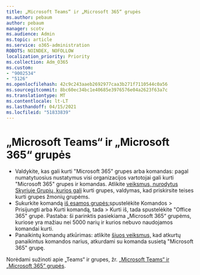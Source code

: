 ```yaml
---
title: „Microsoft Teams“ ir „Microsoft 365“ grupės
ms.author: pebaum
author: pebaum
manager: scotv
ms.audience: Admin
ms.topic: article
ms.service: o365-administration
ROBOTS: NOINDEX, NOFOLLOW
localization_priority: Priority
ms.collection: Adm_O365
ms.custom:
- "9002534"
- "5126"
ms.openlocfilehash: 42c9c243aaeb2692977caa3b271f7110544c0a56
ms.sourcegitcommit: 8bc60ec34bc1e40685e3976576e04a2623f63a7c
ms.translationtype: MT
ms.contentlocale: lt-LT
ms.lasthandoff: 04/15/2021
ms.locfileid: "51833839"
---
```

# <a name="microsoft-teams-and-microsoft-365-groups"></a>„Microsoft Teams“ ir „Microsoft 365“ grupės

- Valdykite, kas gali kurti "Microsoft 365" grupes arba komandas: pagal numatytuosius nustatymus visi organizacijos vartotojai gali kurti "Microsoft 365" grupes ir komandas. Atlikite [veiksmus, nurodytus Skyriuje Grupių, kurios gali](https://support.office.com/article/4c46c8cb-17d0-44b5-9776-005fced8e618) kurti grupes, valdymas, kad priskirsite teises kurti grupes žmonių grupėms.
- Sukurkite komandą  [iš esamos grupės:](https://support.microsoft.com/office/24ec428e-40d7-4a1a-ab87-29be7d145865)spustelėkite Komandos > Prisijungti arba Kurti komandą, tada > Kurti iš, tada spustelėkite "Office 365" grupė. Pastaba: ši parinktis pasiekiama „Microsoft 365“ grupėms, kuriose yra mažiau nei 5000 narių ir kurios nebuvo naudojamos komandai kurti.
- Panaikintų komandų atkūrimas: atlikite [šiuos veiksmus,](https://docs.microsoft.com/microsoftteams/archive-or-delete-a-team#restore-a-deleted-team) kad atkurtų panaikintus komandos narius, atkurdami su komanda susietą "Microsoft 365" grupę.

Norėdami sužinoti apie „Teams“ ir grupes, žr. [„Microsoft Teams“ ir „Microsoft 365“ grupės](https://docs.microsoft.com/microsoftteams/office-365-groups).
